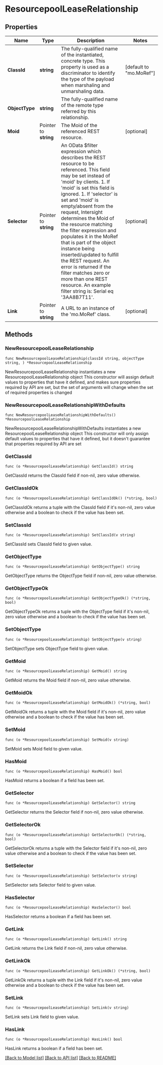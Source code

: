 # ResourcepoolLeaseRelationship

## Properties

Name | Type | Description | Notes
------------ | ------------- | ------------- | -------------
**ClassId** | **string** | The fully-qualified name of the instantiated, concrete type. This property is used as a discriminator to identify the type of the payload when marshaling and unmarshaling data. | [default to "mo.MoRef"]
**ObjectType** | **string** | The fully-qualified name of the remote type referred by this relationship. | 
**Moid** | Pointer to **string** | The Moid of the referenced REST resource. | [optional] 
**Selector** | Pointer to **string** | An OData $filter expression which describes the REST resource to be referenced. This field may be set instead of &#39;moid&#39; by clients. 1. If &#39;moid&#39; is set this field is ignored. 1. If &#39;selector&#39; is set and &#39;moid&#39; is empty/absent from the request, Intersight determines the Moid of the resource matching the filter expression and populates it in the MoRef that is part of the object instance being inserted/updated to fulfill the REST request. An error is returned if the filter matches zero or more than one REST resource. An example filter string is: Serial eq &#39;3AA8B7T11&#39;. | [optional] 
**Link** | Pointer to **string** | A URL to an instance of the &#39;mo.MoRef&#39; class. | [optional] 

## Methods

### NewResourcepoolLeaseRelationship

`func NewResourcepoolLeaseRelationship(classId string, objectType string, ) *ResourcepoolLeaseRelationship`

NewResourcepoolLeaseRelationship instantiates a new ResourcepoolLeaseRelationship object
This constructor will assign default values to properties that have it defined,
and makes sure properties required by API are set, but the set of arguments
will change when the set of required properties is changed

### NewResourcepoolLeaseRelationshipWithDefaults

`func NewResourcepoolLeaseRelationshipWithDefaults() *ResourcepoolLeaseRelationship`

NewResourcepoolLeaseRelationshipWithDefaults instantiates a new ResourcepoolLeaseRelationship object
This constructor will only assign default values to properties that have it defined,
but it doesn't guarantee that properties required by API are set

### GetClassId

`func (o *ResourcepoolLeaseRelationship) GetClassId() string`

GetClassId returns the ClassId field if non-nil, zero value otherwise.

### GetClassIdOk

`func (o *ResourcepoolLeaseRelationship) GetClassIdOk() (*string, bool)`

GetClassIdOk returns a tuple with the ClassId field if it's non-nil, zero value otherwise
and a boolean to check if the value has been set.

### SetClassId

`func (o *ResourcepoolLeaseRelationship) SetClassId(v string)`

SetClassId sets ClassId field to given value.


### GetObjectType

`func (o *ResourcepoolLeaseRelationship) GetObjectType() string`

GetObjectType returns the ObjectType field if non-nil, zero value otherwise.

### GetObjectTypeOk

`func (o *ResourcepoolLeaseRelationship) GetObjectTypeOk() (*string, bool)`

GetObjectTypeOk returns a tuple with the ObjectType field if it's non-nil, zero value otherwise
and a boolean to check if the value has been set.

### SetObjectType

`func (o *ResourcepoolLeaseRelationship) SetObjectType(v string)`

SetObjectType sets ObjectType field to given value.


### GetMoid

`func (o *ResourcepoolLeaseRelationship) GetMoid() string`

GetMoid returns the Moid field if non-nil, zero value otherwise.

### GetMoidOk

`func (o *ResourcepoolLeaseRelationship) GetMoidOk() (*string, bool)`

GetMoidOk returns a tuple with the Moid field if it's non-nil, zero value otherwise
and a boolean to check if the value has been set.

### SetMoid

`func (o *ResourcepoolLeaseRelationship) SetMoid(v string)`

SetMoid sets Moid field to given value.

### HasMoid

`func (o *ResourcepoolLeaseRelationship) HasMoid() bool`

HasMoid returns a boolean if a field has been set.

### GetSelector

`func (o *ResourcepoolLeaseRelationship) GetSelector() string`

GetSelector returns the Selector field if non-nil, zero value otherwise.

### GetSelectorOk

`func (o *ResourcepoolLeaseRelationship) GetSelectorOk() (*string, bool)`

GetSelectorOk returns a tuple with the Selector field if it's non-nil, zero value otherwise
and a boolean to check if the value has been set.

### SetSelector

`func (o *ResourcepoolLeaseRelationship) SetSelector(v string)`

SetSelector sets Selector field to given value.

### HasSelector

`func (o *ResourcepoolLeaseRelationship) HasSelector() bool`

HasSelector returns a boolean if a field has been set.

### GetLink

`func (o *ResourcepoolLeaseRelationship) GetLink() string`

GetLink returns the Link field if non-nil, zero value otherwise.

### GetLinkOk

`func (o *ResourcepoolLeaseRelationship) GetLinkOk() (*string, bool)`

GetLinkOk returns a tuple with the Link field if it's non-nil, zero value otherwise
and a boolean to check if the value has been set.

### SetLink

`func (o *ResourcepoolLeaseRelationship) SetLink(v string)`

SetLink sets Link field to given value.

### HasLink

`func (o *ResourcepoolLeaseRelationship) HasLink() bool`

HasLink returns a boolean if a field has been set.


[[Back to Model list]](../README.md#documentation-for-models) [[Back to API list]](../README.md#documentation-for-api-endpoints) [[Back to README]](../README.md)


